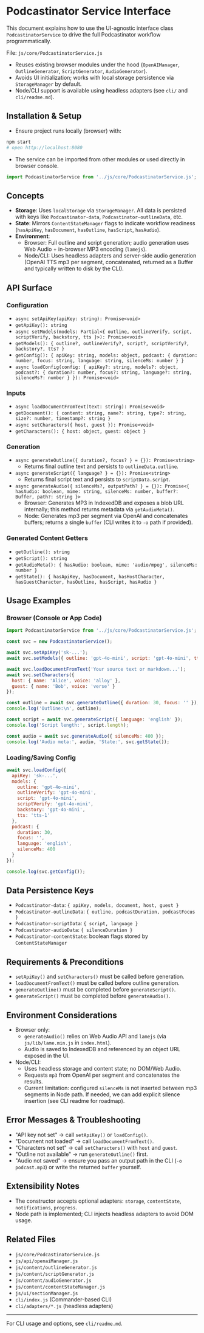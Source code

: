 # Podcastinator Service Interface

This document explains how to use the UI-agnostic interface class `PodcastinatorService` to drive the full Podcastinator workflow programmatically.

File: `js/core/PodcastinatorService.js`

- Reuses existing browser modules under the hood (`OpenAIManager`, `OutlineGenerator`, `ScriptGenerator`, `AudioGenerator`).
- Avoids UI initialization; works with local storage persistence via `StorageManager` by default.
- Node/CLI support is available using headless adapters (see `cli/` and `cli/readme.md`).

## Installation & Setup

- Ensure project runs locally (browser) with:

```bash
npm start
# open http://localhost:8080
```

- The service can be imported from other modules or used directly in browser console.

```js
import PodcastinatorService from '../js/core/PodcastinatorService.js';
```

## Concepts

- **Storage**: Uses `localStorage` via `StorageManager`. All data is persisted with keys like `Podcastinator-data`, `Podcastinator-outlineData`, etc.
- **State**: Mirrors `ContentStateManager` flags to indicate workflow readiness (`hasApiKey`, `hasDocument`, `hasOutline`, `hasScript`, `hasAudio`).
- **Environment**:
  - Browser: Full outline and script generation; audio generation uses Web Audio + in-browser MP3 encoding (`lamejs`).
  - Node/CLI: Uses headless adapters and server-side audio generation (OpenAI TTS mp3 per segment, concatenated, returned as a Buffer and typically written to disk by the CLI).

## API Surface

### Configuration

- `async setApiKey(apiKey: string): Promise<void>`
- `getApiKey(): string`
- `async setModels(models: Partial<{ outline, outlineVerify, script, scriptVerify, backstory, tts }>): Promise<void>`
- `getModels(): { outline?, outlineVerify?, script?, scriptVerify?, backstory?, tts? }`
- `getConfig(): { apiKey: string, models: object, podcast: { duration: number, focus: string, language: string, silenceMs: number } }`
- `async loadConfig(config: { apiKey?: string, models?: object, podcast?: { duration?: number, focus?: string, language?: string, silenceMs?: number } }): Promise<void>`

### Inputs

- `async loadDocumentFromText(text: string): Promise<void>`
- `getDocument(): { content: string, name?: string, type?: string, size?: number, timestamp?: string }`
- `async setCharacters({ host, guest }): Promise<void>`
- `getCharacters(): { host: object, guest: object }`

### Generation

- `async generateOutline({ duration?, focus? } = {}): Promise<string>`
  - Returns final outline text and persists to `outlineData.outline`.
- `async generateScript({ language? } = {}): Promise<string>`
  - Returns final script text and persists to `scriptData.script`.
- `async generateAudio({ silenceMs?, outputPath? } = {}): Promise<{ hasAudio: boolean, mime: string, silenceMs: number, buffer?: Buffer, path?: string }>`
  - Browser: Generates MP3 in IndexedDB and exposes a blob URL internally; this method returns metadata via `getAudioMeta()`.
  - Node: Generates mp3 per segment via OpenAI and concatenates buffers; returns a single `buffer` (CLI writes it to `-o` path if provided).

### Generated Content Getters

- `getOutline(): string`
- `getScript(): string`
- `getAudioMeta(): { hasAudio: boolean, mime: 'audio/mpeg', silenceMs: number }`
- `getState(): { hasApiKey, hasDocument, hasHostCharacter, hasGuestCharacter, hasOutline, hasScript, hasAudio }`

## Usage Examples

### Browser (Console or App Code)

```js
import PodcastinatorService from '../js/core/PodcastinatorService.js';

const svc = new PodcastinatorService();

await svc.setApiKey('sk-...');
await svc.setModels({ outline: 'gpt-4o-mini', script: 'gpt-4o-mini', tts: 'tts-1' });

await svc.loadDocumentFromText('Your source text or markdown...');
await svc.setCharacters({
  host: { name: 'Alice', voice: 'alloy' },
  guest: { name: 'Bob', voice: 'verse' }
});

const outline = await svc.generateOutline({ duration: 30, focus: '' });
console.log('Outline:\n', outline);

const script = await svc.generateScript({ language: 'english' });
console.log('Script length:', script.length);

const audio = await svc.generateAudio({ silenceMs: 400 });
console.log('Audio meta:', audio, 'State:', svc.getState());
```

### Loading/Saving Config

```js
await svc.loadConfig({
  apiKey: 'sk-...',
  models: {
    outline: 'gpt-4o-mini',
    outlineVerify: 'gpt-4o-mini',
    script: 'gpt-4o-mini',
    scriptVerify: 'gpt-4o-mini',
    backstory: 'gpt-4o-mini',
    tts: 'tts-1'
  },
  podcast: {
    duration: 30,
    focus: '',
    language: 'english',
    silenceMs: 400
  }
});

console.log(svc.getConfig());
```

## Data Persistence Keys

- `Podcastinator-data`: `{ apiKey, models, document, host, guest }`
- `Podcastinator-outlineData`: `{ outline, podcastDuration, podcastFocus }`
- `Podcastinator-scriptData`: `{ script, language }`
- `Podcastinator-audioData`: `{ silenceDuration }`
- `Podcastinator-contentState`: boolean flags stored by `ContentStateManager`

## Requirements & Preconditions

- `setApiKey()` and `setCharacters()` must be called before generation.
- `loadDocumentFromText()` must be called before outline generation.
- `generateOutline()` must be completed before `generateScript()`.
- `generateScript()` must be completed before `generateAudio()`.

## Environment Considerations

- Browser only:
  - `generateAudio()` relies on Web Audio API and `lamejs` (via `js/lib/lame.min.js` in `index.html`).
  - Audio is saved to IndexedDB and referenced by an object URL exposed in the UI.
- Node/CLI:
  - Uses headless storage and content state; no DOM/Web Audio.
  - Requests `mp3` from OpenAI per segment and concatenates the results.
  - Current limitation: configured `silenceMs` is not inserted between mp3 segments in Node path. If needed, we can add explicit silence insertion (see CLI readme for roadmap).

## Error Messages & Troubleshooting

- "API key not set" → call `setApiKey()` or `loadConfig()`.
- "Document not loaded" → call `loadDocumentFromText()`.
- "Characters not set" → call `setCharacters()` with `host` and `guest`.
- "Outline not available" → run `generateOutline()` first.
- "Audio not saved" → ensure you pass an output path in the CLI (`-o podcast.mp3`) or write the returned `buffer` yourself.

## Extensibility Notes

- The constructor accepts optional adapters: `storage`, `contentState`, `notifications`, `progress`.
- Node path is implemented; CLI injects headless adapters to avoid DOM usage.

## Related Files

- `js/core/PodcastinatorService.js`
- `js/api/openaiManager.js`
- `js/content/outlineGenerator.js`
- `js/content/scriptGenerator.js`
- `js/content/audioGenerator.js`
- `js/content/contentStateManager.js`
- `js/ui/sectionManager.js`
- `cli/index.js` (Commander-based CLI)
- `cli/adapters/*.js` (headless adapters)

---

For CLI usage and options, see `cli/readme.md`.
